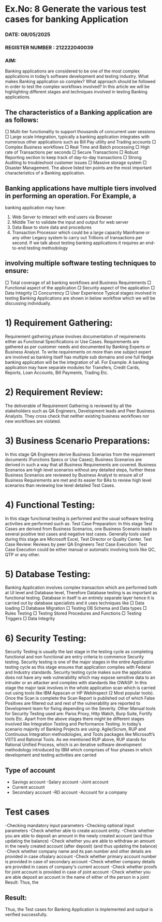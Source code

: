 # Ex.No: 8  Generate the various test cases for  banking Application 

### DATE:   08/05/2025                                                                         
### REGISTER NUMBER : 212222040039
### AIM: 
Banking applications are considered to be one of the most complex applications in today’s
software development and testing industry. What makes Banking application so complex?
What approach should be followed in order to test the complex workflows involved? In this
article we will be highlighting different stages and techniques involved in testing Banking
applications.

## The characteristics of a Banking application are as follows:
□ Multi-tier functionality to support thousands of concurrent user sessions
□ Large scale Integration, typically a banking application integrates with
numerous other applications such as Bill Pay utility and Trading accounts
□ Complex Business workflows
□ Real Time and Batch processing
□ High rate of Transactions per seconds
□ Secure Transactions
□ Robust Reporting section to keep track of day-to-day transactions
□ Strong Auditing to troubleshoot customer issues
□ Massive storage system
□ Disaster Management.
The above listed ten points are the most important characteristics of a Banking
application.
## Banking applications have multiple tiers involved in performing an operation. For Example, a
banking application may have:
1. Web Server to interact with end users via Browser
2. Middle Tier to validate the input and output for web server
3. Data Base to store data and procedures
4. Transaction Processor which could be a large capacity Mainframe or any other
Legacy system to carry out Trillions of transactions per second.
If we talk about testing banking applications it requires an end-to-end testing methodology
## involving multiple software testing techniques to ensure:
□ Total coverage of all banking workflows and Business Requirements
□ Functional aspect of the application
□ Security aspect of the application
□ Data Integrity
□ Concurrency
□ User Experience
Typical stages involved in testing Banking Applications are shown in below workflow
which we will be discussing individually.
# 1) Requirement Gathering:
Requirement gathering phase involves documentation of requirements either as Functional
Specifications or Use Cases. Requirements are gathered as per customer needs and documented
by Banking Experts or Business Analyst. To write requirements on more than one subject
expert are involved as banking itself has multiple sub domains and one full fledge banking
application will be the integration of all. For Example: A banking application may have
separate modules for Transfers, Credit Cards, Reports, Loan Accounts, Bill Payments, Trading
Etc.
# 2) Requirement Review:
The deliverable of Requirement Gathering is reviewed by all the stakeholders such as QA
Engineers, Development leads and Peer Business Analysts. They cross check that neither
existing business workflows nor new workflows are violated.
# 3) Business Scenario Preparations:
In this stage QA Engineers derive Business Scenarios from the requirement documents
(Functions Specs or Use Cases); Business Scenarios are derived in such a way that all
Business Requirements are covered. Business Scenarios are high level scenarios without any
detailed steps, further these Business Scenarios are reviewed by Business Analyst to ensure
all of Business Requirements are met and its easier for BAs to review high level scenarios
than reviewing low level detailed Test Cases.
# 4) Functional Testing:
In this stage functional testing is performed and the usual software testing activities are
performed such as:
Test Case Preparation:
In this stage Test Cases are derived from Business Scenarios, one Business Scenario leads to
several positive test cases and negative test cases. Generally tools used during this stage are
Microsoft Excel, Test Director or Quality Center.
Test Case Review:
Reviews by peer QA Engineers
Test Case Execution:
Test Case Execution could be either manual or automatic involving tools like QC, QTP or
any other.
# 5) Database Testing:
Banking Application involves complex transaction which are performed both at UI level and
Database level, Therefore Database testing is as important as functional testing. Database in
itself is an entirely separate layer hence it is carried out by database specialists and it uses
techniques like
□ Data loading
□ Database Migration
□ Testing DB Schema and Data types
□ Rules Testing
□ Testing Stored Procedures and Functions
□ Testing Triggers
□ Data Integrity

# 6) Security Testing:
Security Testing is usually the last stage in the testing cycle as completing functional and non
functional are entry criteria to commence Security testing. Security testing is one of the major
stages in the entire Application testing cycle as this stage ensures that application complies
with Federal and Industry standards. Security testing cycle makes sure the application does not
have any web vulnerability which may expose sensitive data to an intruder or an attacker and
complies with standards like OWASP.
In this stage the major task involves in the whole application scan which is carried out using
tools like IBM Appscan or HP WebInspect (2 Most popular tools).
Once the Scan is complete the Scan Report is published out of which False Positives are
filtered out and rest of the vulnerability are reported to Development team for fixing
depending on the Severity.
Other Manual tools for Security Testing used are: Paros Proxy, Http Watch, Burp Suite,
Fortify tools Etc.
Apart from the above stages there might be different stages involved like Integration Testing
and Performance Testing.
In today’s scenario majority of Banking Projects are using: Agile/Scrum, RUP and
Continuous Integration methodologies, and Tools packages like Microsoft’s VSTS and
Rational Tools. As we mentioned RUP above, RUP stands for Rational Unified Process,
which is an iterative software development methodology introduced by IBM which
comprises of four phases in which development and testing activities are carried
## Type of account
- Savings account
-Salary account
-Joint account
- Current account
- Secondary account
-RD account
-Account for a company
# Test cases
-Checking mandatory input parameters
-Checking optional input parameters
-Check whether able to create account entity.
-Check whether you are able to deposit an amount in the newly created account (and thus updating
the balance)
-Check whether you are able to withdraw an amount in the newly created account (after
deposit) (and thus updating the balance)
-Check whether company name and its pan number and other details are provided in case ofsalary
account
-Check whether primary account number is provided in case of secondary account
-Check whether company details are provided in cases of company's current account
-Check whether proofs for joint account is provided in case of joint account
-Check whether you are able deposit an account in the name of either of the person in a joint
Result:
Thus, the

## Result:
Thus, the Test cases for Banking Application is implemented and output is verified successfully.
